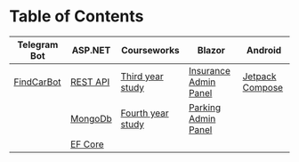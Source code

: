 # Table of Contents

  Telegram Bot   |    ASP.NET   |  Courseworks  |   Blazor    |   Android   |
---------------- |--------------|---------------|-------------|-------------|
[FindCarBot](https://github.com/horodynskyi/FindCarBot) |[REST API](https://github.com/horodynskyi/Parking)|[Third year study](https://github.com/horodynskyi/Insurance) |[Insurance Admin Panel](https://github.com/horodynskyi/Insurance/tree/master/src/Front-endTemplate)|[Jetpack Compose](https://github.com/Brigada44/encyclopedia)
||[MongoDb](https://github.com/horodynskyi/MangoWebApi)|[Fourth year study](https://github.com/horodynskyi/ExchangeForecasting)|[Parking Admin Panel](https://github.com/horodynskyi/Parking/tree/main/Parking.Client)|
||[EF Core](https://github.com/horodynskyi/SkillAppAdoWebApi)||||[Ardalis](https://github.com/horodynskyi/CleanArchitectureArdalis)|||
